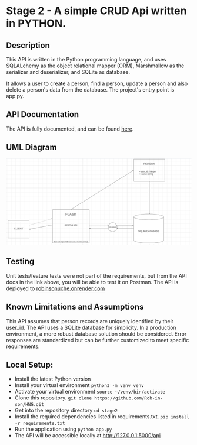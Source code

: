 # **Stage 2 - A simple CRUD Api written in PYTHON.**

## **Description**

This API is written in the Python programming language, and uses SQLALchemy as the object relational mapper (ORM), Marshmallow as the serializer and deserializer, and SQLite as database.

It allows a user to create a person, find a person, update a person and also delete a person's data from the database.
The project's entry point is app.py.

## **API Documentation**

The API is fully documented, and can be found [here](https://documenter.getpostman.com/view/29597896/2s9YC4VtXE).

## UML Diagram

![UML Diagram](image.png)

## Testing

Unit tests/feature tests were not part of the requirements, but from the API docs in the link above, you will be able to test it on Postman.
The API is deployed to [robinsonuche.onrender.com](https://robinsonuche.onrender.com/api/)

## **Known Limitations and Assumptions**

This API assumes that person records are uniquely identified by their user_id.
The API uses a SQLite database for simplicity. In a production environment, a more robust database solution should be considered.
Error responses are standardized but can be further customized to meet specific requirements.

## **Local Setup:**

* Install the latest Python version
* Install your virtual environment
  ```python3 -m venv venv```
* Activate your virtual environment
  ```source ~/venv/bin/activate```
* Clone this repository.
  ```git clone https://github.com/Rob-in-son/HNG.git```
* Get into the repository directory
  ```cd stage2```
* Install the required dependencies listed in requirements.txt.
  ```pip install -r requirements.txt```
* Run the application using
  ``` python app.py ```
* The API will be accessible locally at <http://127.0.0.1:5000/api>
